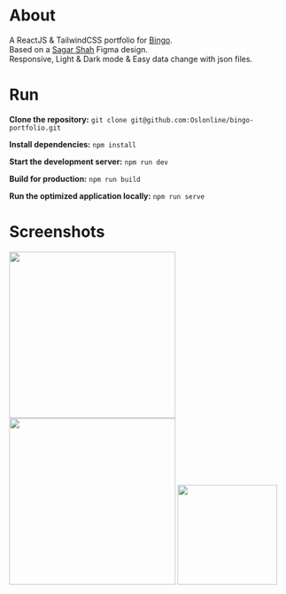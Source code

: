 # About

A ReactJS & TailwindCSS portfolio for [Bingo](https://github.com/0xBingo).
<br>
Based on a [Sagar Shah](https://www.figma.com/@shahsagarm) Figma design.
<br>
Responsive, Light & Dark mode & Easy data change with json files.

# Run

**Clone the repository:**
`git clone git@github.com:Oslonline/bingo-portfolio.git`

**Install dependencies:**
`npm install`

**Start the development server:**
`npm run dev`

**Build for production:**
`npm run build`

**Run the optimized application locally:**
`npm run serve`

# Screenshots

<img src="https://oslo418.com/meow/screens/bingo-portfolio-light.png" width="300"/>
<img src="https://oslo418.com/meow/screens/bingo-portfolio-dark.png" width="300"/>
<img src="https://oslo418.com/meow/screens/bingo-portfolio-phone.png" width="180"/>

